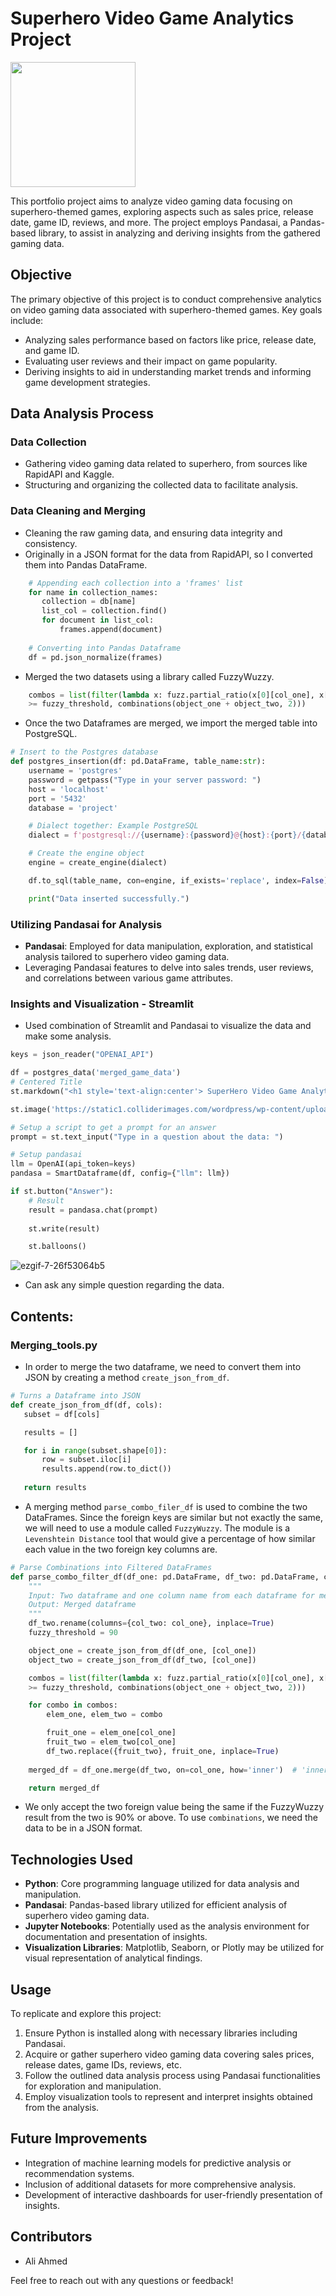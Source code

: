 # Superhero Video Game Analytics Project

<img src="https://media3.giphy.com/media/v1.Y2lkPTc5MGI3NjExbzN0ZHJ2ZGQ4M2J0MnFveG84dXZvZmtsdjkxanNnb3R5eW13c3JuaSZlcD12MV9pbnRlcm5hbF9naWZfYnlfaWQmY3Q9Zw/5Pb4DewIvYo4o/giphy.gif" width="200" height="200" />

This portfolio project aims to analyze video gaming data focusing on superhero-themed games, exploring aspects such as sales price, release date, game ID, reviews, and more. The project employs Pandasai, a Pandas-based library, to assist in analyzing and deriving insights from the gathered gaming data.

## Objective

The primary objective of this project is to conduct comprehensive analytics on video gaming data associated with superhero-themed games. Key goals include:

- Analyzing sales performance based on factors like price, release date, and game ID.
- Evaluating user reviews and their impact on game popularity.
- Deriving insights to aid in understanding market trends and informing game development strategies.

## Data Analysis Process
 
### Data Collection
- Gathering video gaming data related to superhero, from sources like RapidAPI and Kaggle.
- Structuring and organizing the collected data to facilitate analysis.

### Data Cleaning and Merging
- Cleaning the raw gaming data, and ensuring data integrity and consistency.
- Originally in a JSON format for the data from RapidAPI, so I converted them into Pandas DataFrame.
```python
    # Appending each collection into a 'frames' list
    for name in collection_names:
       collection = db[name]
       list_col = collection.find()
       for document in list_col:
           frames.append(document)
    
    # Converting into Pandas Dataframe
    df = pd.json_normalize(frames)

```
- Merged the two datasets using a library called FuzzyWuzzy.
```python
    combos = list(filter(lambda x: fuzz.partial_ratio(x[0][col_one], x[1][col_one]) 
    >= fuzzy_threshold, combinations(object_one + object_two, 2)))
```
- Once the two Dataframes are merged, we import the merged table into PostgreSQL.
```python
# Insert to the Postgres database
def postgres_insertion(df: pd.DataFrame, table_name:str):
    username = 'postgres'
    password = getpass("Type in your server password: ")
    host = 'localhost'
    port = '5432'
    database = 'project'

    # Dialect together: Example PostgreSQL
    dialect = f'postgresql://{username}:{password}@{host}:{port}/{database}'

    # Create the engine object
    engine = create_engine(dialect)

    df.to_sql(table_name, con=engine, if_exists='replace', index=False)

    print("Data inserted successfully.")
```
### Utilizing Pandasai for Analysis
- **Pandasai**: Employed for data manipulation, exploration, and statistical analysis tailored to superhero video gaming data.
- Leveraging Pandasai features to delve into sales trends, user reviews, and correlations between various game attributes.

### Insights and Visualization - Streamlit
- Used combination of Streamlit and Pandasai to visualize the data and make some analysis.

```python
keys = json_reader("OPENAI_API")

df = postgres_data('merged_game_data')
# Centered Title
st.markdown("<h1 style='text-align:center'> SuperHero Video Game Analytics </h1>", unsafe_allow_html=True)

st.image('https://static1.colliderimages.com/wordpress/wp-content/uploads/2023/01/superman-logo-social-featured.jpg', caption=None, width=None, use_column_width=None, clamp=False, channels="RGB", output_format="auto")

# Setup a script to get a prompt for an answer
prompt = st.text_input("Type in a question about the data: ")

# Setup pandasai
llm = OpenAI(api_token=keys)
pandasa = SmartDataframe(df, config={"llm": llm})

if st.button("Answer"):
    # Result 
    result = pandasa.chat(prompt)
    
    st.write(result)

    st.balloons()
```
![ezgif-7-26f53064b5](https://github.com/sinlesscoder/game-analytics/assets/121634275/b72e3f4b-9a41-48b4-b9e3-07b25453442b)
- Can ask any simple question regarding the data.
## Contents:
### Merging_tools.py 
 - In order to merge the two dataframe, we need to convert them into JSON by creating a method `create_json_from_df`. 

 ```python 
 # Turns a Dataframe into JSON
def create_json_from_df(df, cols):
    subset = df[cols]

    results = []

    for i in range(subset.shape[0]):
        row = subset.iloc[i]
        results.append(row.to_dict())
    
    return results
```
- A merging method `parse_combo_filer_df` is used to combine the two DataFrames. Since the foreign keys are similar but not exactly the same, we will need to use a module called `FuzzyWuzzy`. The module is a `Levenshtein Distance` tool that would give a percentage of how similar each value in the two foreign key columns are.

```python
# Parse Combinations into Filtered DataFrames
def parse_combo_filter_df(df_one: pd.DataFrame, df_two: pd.DataFrame, col_one: str, col_two: str):
    """
    Input: Two dataframe and one column name from each dataframe for merging
    Output: Merged dataframe
    """
    df_two.rename(columns={col_two: col_one}, inplace=True)
    fuzzy_threshold = 90

    object_one = create_json_from_df(df_one, [col_one])
    object_two = create_json_from_df(df_two, [col_one])

    combos = list(filter(lambda x: fuzz.partial_ratio(x[0][col_one], x[1][col_one]) 
    >= fuzzy_threshold, combinations(object_one + object_two, 2)))

    for combo in combos:
        elem_one, elem_two = combo

        fruit_one = elem_one[col_one]
        fruit_two = elem_two[col_one]
        df_two.replace({fruit_two}, fruit_one, inplace=True)
    
    merged_df = df_one.merge(df_two, on=col_one, how='inner')  # 'inner', 'outer', 'left', or 'right'

    return merged_df
```
- We only accept the two foreign value being the same if the FuzzyWuzzy result from the two is 90% or above. To use `combinations`, we need the data to be in a JSON format.
## Technologies Used

- **Python**: Core programming language utilized for data analysis and manipulation.
- **Pandasai**: Pandas-based library utilized for efficient analysis of superhero video gaming data.
- **Jupyter Notebooks**: Potentially used as the analysis environment for documentation and presentation of insights.
- **Visualization Libraries**: Matplotlib, Seaborn, or Plotly may be utilized for visual representation of analytical findings.

## Usage

To replicate and explore this project:
1. Ensure Python is installed along with necessary libraries including Pandasai.
2. Acquire or gather superhero video gaming data covering sales prices, release dates, game IDs, reviews, etc.
3. Follow the outlined data analysis process using Pandasai functionalities for exploration and manipulation.
4. Employ visualization tools to represent and interpret insights obtained from the analysis.

## Future Improvements

- Integration of machine learning models for predictive analysis or recommendation systems.
- Inclusion of additional datasets for more comprehensive analysis.
- Development of interactive dashboards for user-friendly presentation of insights.

## Contributors

- Ali Ahmed

Feel free to reach out with any questions or feedback!

